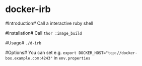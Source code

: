 docker-irb
==========

#Introduction#
Call a interactive ruby shell

#Installation#
Call
`thor :image_build`

#Usage#
`./d-irb`

#Options#
You can set e.g. `export DOCKER_HOST="tcp://docker-box.example.com:4243"` in `env.properties`

